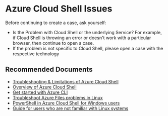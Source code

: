 <properties
	pageTitle="Problems related to Azure Cloud Shell (BASH / Powershell)"
	description="Problems related to Azure Cloud Shell (BASH / Powershell)"
	service="microsoft.cloudshell"
	resource=""
	authors="johnnygetHub"
	ms.author="johnnyc"
	displayOrder=""
	selfHelpType="generic"
	supportTopicIds="32584384,32584385,32592920,32584386,32589452,32584387,32584388,32584389"
	resourceTags=""
	productPesIds="16304"
	cloudEnvironments="public"
	articleId="503fac72-f932-4dc4-987e-7421f726aeee"
/>

# Azure Cloud Shell Issues

Before continuing to create a case, ask yourself:

* Is the Problem with Cloud Shell or the underlying Service? For example, if Cloud Shell is throwing an error or doesn't work with a particular browser, then continue to open a case. 
* If the problem is not specific to Cloud Shell, please open a case with the respective technology

## **Recommended Documents**

* [Troubleshooting & Limitations of Azure Cloud Shell](https://docs.microsoft.com/azure/cloud-shell/troubleshooting)<br>
* [Overview of Azure Cloud Shell](https://docs.microsoft.com/azure/cloud-shell/overview)<br>
* [Get started with Azure CLI](https://docs.microsoft.com/cli/azure/get-started-with-azure-cli?view=azure-cli-latest)<br>
* [Troubleshoot Azure Files problems in Linux](https://docs.microsoft.com/cli/azure/get-started-with-azure-cli?view=azure-cli-latest)<br>
* [PowerShell in Azure Cloud Shell for Windows users](https://docs.microsoft.com/azure/cloud-shell/cloud-shell-windows-users)<br>
* [Guide for users who are not familiar with Linux systems](https://docs.microsoft.com/powershell/azure/get-started-azureps)
